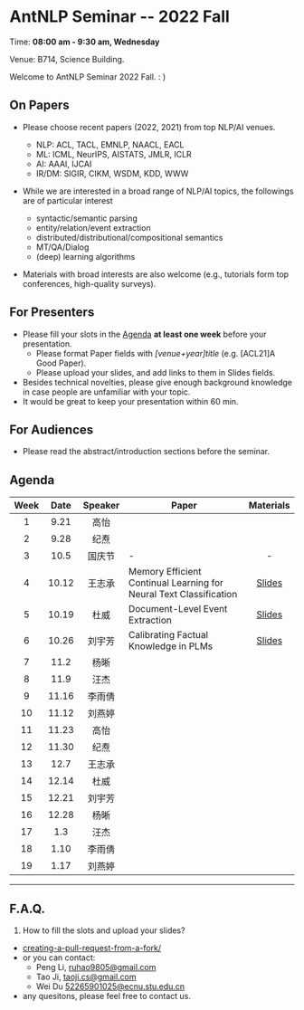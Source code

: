  # AntNLP Seminar -- 2022 Fall

Time: **08:00 am - 9:30 am, Wednesday**

Venue: B714, Science Building.

Welcome to AntNLP Seminar 2022 Fall. : )

## On Papers

- Please choose recent papers (2022, 2021) from top NLP/AI venues. 
  - NLP: ACL, TACL, EMNLP, NAACL, EACL
  - ML:  ICML, NeurIPS, AISTATS, JMLR, ICLR
  - AI:  AAAI, IJCAI
  - IR/DM: SIGIR, CIKM, WSDM, KDD, WWW

- While we are interested in a broad range of NLP/AI topics, the followings are of particular interest
  - syntactic/semantic parsing
  - entity/relation/event extraction
  - distributed/distributional/compositional semantics
  - MT/QA/Dialog
  - (deep) learning algorithms

- Materials with broad interests are also welcome (e.g., tutorials form top conferences, high-quality surveys).

## For Presenters

- Please fill your slots in the [Agenda](#agenda) **at least one week** before your presentation.
  - Please format Paper fields with *[venue+year]title* (e.g. [ACL21]A Good Paper).
  - Please upload your slides, and add links to them in Slides fields.
- Besides technical novelties, please give enough background knowledge in case people are unfamiliar with your topic.
- It would be great to keep your presentation within 60 min.

## For Audiences

- Please read the abstract/introduction sections before the seminar.

## Agenda

Week   	| Date 	| Speaker   | Paper   	| Materials
:---:  	| :---: | :---:		| --- 		| :---:
1 	|9.21 	| 高怡	||
2 	|9.28 	| 纪焘	||
3 	|10.5 	| 国庆节   |-|-
4 	|10.12 	| 王志承 	|Memory Efficient Continual Learning for Neural Text Classification|[Slides](https://github.com/AntNLP/seminar/blob/master/2022Fall_AntNLP/week4/ada.pdf)
5 	|10.19 	| 杜威 	|Document-Level Event Extraction|[Slides](https://github.com/AntNLP/seminar/blob/master/2022Fall_AntNLP/week5/2022-10-24%E7%BB%84%E4%BC%9A.pdf)
6 	|10.26	| 刘宇芳  	|Calibrating Factual Knowledge in PLMs|[Slides](https://github.com/AntNLP/seminar/blob/master/2022Fall_AntNLP/week6/1102.pdf)
7 	|11.2	| 杨晰 	|| 
8 	|11.9	| 汪杰	|| 
9 	|11.16	| 李雨倩 	||
10	|11.12	| 刘燕婷 	||
11 	|11.23 	| 高怡	||
12 	|11.30 	| 纪焘	||
13 	|12.7 	| 王志承 	||
14 	|12.14 	| 杜威 	||
15 	|12.21	| 刘宇芳  	||
16 	|12.28	| 杨晰 	|| 
17 	|1.3	| 汪杰	|| 
18 	|1.10	| 李雨倩 	||
19	|1.17	| 刘燕婷 	||




---
## F.A.Q.

1. How to fill the slots and upload your slides?
- [creating-a-pull-request-from-a-fork/](https://help.github.com/articles/creating-a-pull-request-from-a-fork/)
- or you can contact:
  - Peng Li, <ruhao9805@gmail.com>
  - Tao Ji, <taoji.cs@gmail.com>
  - Wei Du <52265901025@ecnu.stu.edu.cn>
- any quesitons, please feel free to contact us.

